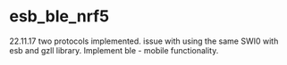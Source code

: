 # esb_ble_nrf5

22.11.17  two protocols implemented. issue with using the same SWI0 with esb and gzll library. Implement ble - mobile functionality.
